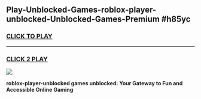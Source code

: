 
## Play-Unblocked-Games-roblox-player-unblocked-Unblocked-Games-Premium #h85yc
<h3>
<a href="https://premium.freeplayer.one?title=roblox-player-unblocked&ref=12M">CLICK TO PLAY</a></h3>
<hr>

<h3>
<a href="https://premium.freeplayer.one?title=roblox-player-unblocked&ref=12M">CLICK 2 PLAY</a>
  
</h3>

<a href="https://premium.freeplayer.one?title=roblox-player-unblocked&ref=12M"><img src="https://clearcache.store/games.png"></a>


**roblox-player-unblocked games unblocked: Your Gateway to Fun and Accessible Online Gaming**
